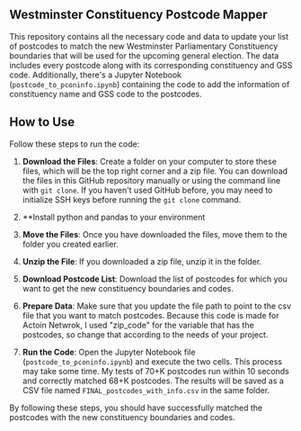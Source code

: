 ## Westminster Constituency Postcode Mapper

This repository contains all the necessary code and data to update your list of postcodes to match the new Westminster Parliamentary Constituency boundaries that will be used for the upcoming general election. The data includes every postcode along with its corresponding constituency and GSS code. Additionally, there's a Jupyter Notebook (`postcode_to_pconinfo.ipynb`) containing the code to add the information of constituency name and GSS code to the postcodes.

## How to Use

Follow these steps to run the code:

1. **Download the Files**: Create a folder on your computer to store these files, which will be the top right corner and a zip file. You can download the files in this GitHub repository manually or using the command line with `git clone`. If you haven't used GitHub before, you may need to initialize SSH keys before running the `git clone` command. 

2. **Install python and pandas to your environment

3. **Move the Files**: Once you have downloaded the files, move them to the folder you created earlier.

4. **Unzip the File**: If you downloaded a zip file, unzip it in the folder.

5. **Download Postcode List**: Download the list of postcodes for which you want to get the new constituency boundaries and codes.

6. **Prepare Data**: Make sure  that you update the file path to point to the csv file that you want to match postcodes. Because this code is made for Actoin Netwrok, I used  "zip_code" for the variable that has the postcodes, so change that according to the needs of your project.

7. **Run the Code**: Open the Jupyter Notebook file (`postcode_to_pconinfo.ipynb`) and execute the two cells. This process may take some time. My tests of 70+K postcodes run within 10 seconds and correctly matched 68+K postcodes. The results will be saved as a CSV file named `FINAL_postcodes_with_info.csv` in the same folder.

By following these steps, you should have successfully matched the postcodes with the new constituency boundaries and codes.
